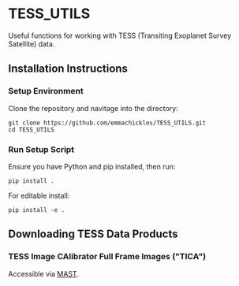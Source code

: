 # TESS_UTILS
Useful functions for working with TESS (Transiting Exoplanet Survey Satellite) data.

## Installation Instructions

### Setup Environment
Clone the repository and navitage into the directory:
```
git clone https://github.com/emmachickles/TESS_UTILS.git
cd TESS_UTILS
```

### Run Setup Script
Ensure you have Python and pip installed, then run:
```
pip install .
```

For editable install:
```
pip install -e .
```
## Downloading TESS Data Products

### TESS Image CAlibrator Full Frame Images ("TICA")

Accessible via [MAST](https://archive.stsci.edu/hlsp/tica).
